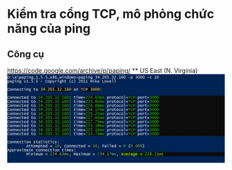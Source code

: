 # Kiểm tra cổng TCP, mô phỏng chức năng của ping
## Công cụ
https://code.google.com/archive/p/paping/
** US East (N. Virginia)
![Screenshot](ping_East.JPG)
